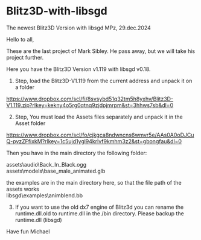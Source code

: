 # Blitz3D-with-libsgd
The newest Blitz3D Version with libsgd
MPz, 29.dec.2024

Hello to all,

These are the last project of Mark Sibley. He pass away, but we will take his project further.

Here you have the Blitz3D Version v1.119 with libsgd v0.18. 

1) Step, load the Blitz3D-V1.119 from the current address and unpack it on a folder

https://www.dropbox.com/scl/fi/8svsybd51q32tm5h8yxhv/Blitz3D-V1.119.zip?rlkey=kekny4o5rg0qtnq9zjdpjmrpm&st=3hhws7sb&dl=0

2) Step, You must load the Assets files separately and unpack it in the Asset folder

https://www.dropbox.com/scl/fo/cjkgca8ndwncns6wmvr5e/AAs0A0oDJCuQ-pvzZFfixkM?rlkey=1c5ujd1ygl94krlvf9kmhm3z2&st=gbongfau&dl=0


Then you have in the main directory the following folder:

assets\audio\Back_In_Black.ogg                                         
assets\models\base_male_animated.glb

the examples are in the main directory here, so that the file path of the assets works             
libsgd\examples\animblend.bb

3) If you want to use the old dx7 engine of Blitz3d you can rename the 
runtime.dll.old to runtime.dll in the /bin directory. Please backup the runtime.dll (libsgd)

Have fun
Michael
